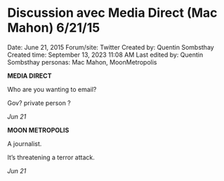 # Discussion avec Media Direct (Mac Mahon) 6/21/15

Date: June 21, 2015
Forum/site: Twitter
Created by: Quentin Sombsthay
Created time: September 13, 2023 11:08 AM
Last edited by: Quentin Sombsthay
personas: Mac Mahon, MoonMetropolis

**MEDIA DIRECT**

Who are you wanting to email?

Gov? private person ?

*Jun 21*

**MOON METROPOLIS**

A journalist.

It’s threatening a terror attack.

*Jun 21*